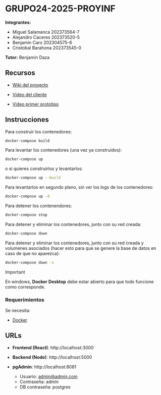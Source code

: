# GRUPO24-2025-PROYINF
**Integrantes:**
- Miguel Salamanca 202373564-7
- Alejandro Caceres 202373520-5
- Benjamin Caro 202304575-6
- Cristobal Barahona 202373545-0

**Tutor:** Benjamin Daza


## Recursos

- [Wiki del proyecto](https://github.com/not-nen/GRUPO24-2025-PROYINF/wiki)

- [Video del cliente](https://aula.usm.cl/mod/resource/view.php?id=6926137)

- [Video primer prototipo](https://usmcl-my.sharepoint.com/:v:/g/personal/acaceres_usm_cl/EbDgcjI5j8RCq2pHBBNNa5cBkJAX_3yPQFF2VGrWmEJ3CQ?nav=eyJyZWZlcnJhbEluZm8iOnsicmVmZXJyYWxBcHAiOiJPbmVEcml2ZUZvckJ1c2luZXNzIiwicmVmZXJyYWxBcHBQbGF0Zm9ybSI6IldlYiIsInJlZmVycmFsTW9kZSI6InZpZXciLCJyZWZlcnJhbFZpZXciOiJNeUZpbGVzTGlua0NvcHkifX0&e=9XOcPi)


## Instrucciones

Para construir los contenedores:
```bash
docker-compose build
```

Para levantar los contenedores (una vez ya construidos):
```bash
docker-compose up
```

o si quieres construirlos y levantarlos:

```bash
docker-compose up --build
```

Para levantarlos en segundo plano, sin ver los logs de los contenedores:
```bash
docker-compose up -d
```

Para detener los contenendores:
```bash
docker-compose stop
```

Para detener y eliminar los contenedores, junto con su red creada:
```bash
docker-compose down
```

Para detener y eliminar los contenedores, junto con su red creada y volumenes asociados (hacer esto para que se genere la base de datos en caso de que no aparezca):
```bash
docker-compose down -v
```

> [!IMPORTANT]  
> En windows, **Docker Desktop** debe estar abierto para que todo funcione como corresponde.

### Requerimientos

Se necesita:
- [Docker](https://www.docker.com/)

## URLs

- **Frontend (React)**: http://localhost:3000

- **Backend (Node)**: http://localhost:5000

- **pgAdmin**: http://localhost:8081
    - Usuario: admin@admin.com
    - Contraseña: admin
    - DB contraseña: postgres





